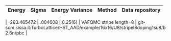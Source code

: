 |       Energy          |  Sigma          | Energy Variance  |  Method                                                          | Data repository                |
| ----------------------| ----------------| -----------------|------------------------------------------------------------------|------------------------------- |

|   -263.465472   |   .004608   |    0.25(6)   | VAFQMC stripe length=8 | git-scm.sissa.it:TurboLattice/HST_AAD/example/16x16/U8/stripel8doping1su8/b2.6n/pbc |
